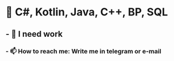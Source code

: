 # 🤔 C#, Kotlin, Java, C++, BP, SQL
## - 👯 I need work
### - 📫 How to reach me: Write me in telegram or e-mail

